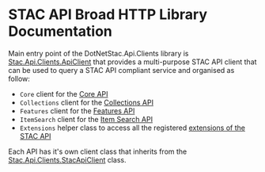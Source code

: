# STAC API Broad HTTP Library Documentation

Main entry point of the DotNetStac.Api.Clients library is [Stac.Api.Clients.ApiClient](xref:Stac.Api.Clients.ApiClient) that provides a multi-purpose STAC API client that can be used to query a STAC API compliant service and organised as follow:

- `Core` client for the [Core API](https://github.com/radiantearth/stac-api-spec/tree/main/core)
- `Collections` client for the [Collections API](https://github.com/radiantearth/stac-api-spec/tree/main/ogcapi-features)
- `Features` client for the [Features API](https://github.com/radiantearth/stac-api-spec/tree/main/ogcapi-features)
- `ItemSearch` client for the [Item Search API](https://github.com/radiantearth/stac-api-spec/tree/main/item-search)
- `Extensions` helper class to access all the registered [extensions of the STAC API](https://stac-api-extensions.github.io/)
  
Each API has it's own client class that inherits from the [Stac.Api.Clients.StacApiClient](xref:Stac.Api.Clients.StacApiClient) class.
